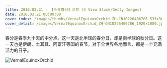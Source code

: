 ```yaml
---
title: 2016.03.21 - 【今日春分】兰花 (© View Stock/Getty Images)
date: 2016.03.21 00:00:00
cover_index: /images/thumbs/VernalEquinoxOrchid_ZH-CN10226406786_533x300.jpg
cover_detail: /images/VernalEquinoxOrchid_ZH-CN10226406786_1920x1080.jpg
---
```


春分是春季九十天的中分点。这一天是北半球的春分日，却是南半球的秋分日。这一天也是伊朗、土耳其、阿富汗等国的春节，对于全世界各地而言，都是一个充满活力的日子。

![VernalEquinoxOrchid](/images/VernalEquinoxOrchid_ZH-CN10226406786_1920x1080.jpg)
